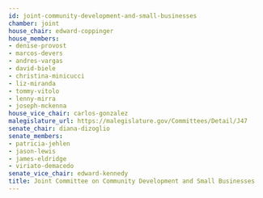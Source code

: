 ```yaml
---
id: joint-community-development-and-small-businesses
chamber: joint
house_chair: edward-coppinger
house_members:
- denise-provost
- marcos-devers
- andres-vargas
- david-biele
- christina-minicucci
- liz-miranda
- tommy-vitolo
- lenny-mirra
- joseph-mckenna
house_vice_chair: carlos-gonzalez
malegislature_url: https://malegislature.gov/Committees/Detail/J47
senate_chair: diana-dizoglio
senate_members:
- patricia-jehlen
- jason-lewis
- james-eldridge
- viriato-demacedo
senate_vice_chair: edward-kennedy
title: Joint Committee on Community Development and Small Businesses
---
```

